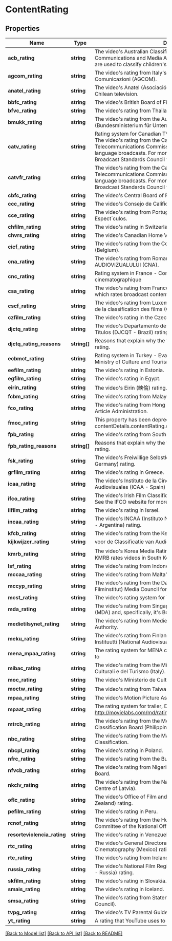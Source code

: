# ContentRating

## Properties
Name | Type | Description | Notes
------------ | ------------- | ------------- | -------------
**acb_rating** | **string** | The video&#39;s Australian Classification Board (ACB) or Australian Communications and Media Authority (ACMA) rating. ACMA ratings are used to classify children&#39;s television programming. | [optional] 
**agcom_rating** | **string** | The video&#39;s rating from Italy&#39;s Autorità per le Garanzie nelle Comunicazioni (AGCOM). | [optional] 
**anatel_rating** | **string** | The video&#39;s Anatel (Asociación Nacional de Televisión) rating for Chilean television. | [optional] 
**bbfc_rating** | **string** | The video&#39;s British Board of Film Classification (BBFC) rating. | [optional] 
**bfvc_rating** | **string** | The video&#39;s rating from Thailand&#39;s Board of Film and Video Censors. | [optional] 
**bmukk_rating** | **string** | The video&#39;s rating from the Austrian Board of Media Classification (Bundesministerium für Unterricht, Kunst und Kultur). | [optional] 
**catv_rating** | **string** | Rating system for Canadian TV - Canadian TV Classification System The video&#39;s rating from the Canadian Radio-Television and Telecommunications Commission (CRTC) for Canadian English-language broadcasts. For more information, see the Canadian Broadcast Standards Council website. | [optional] 
**catvfr_rating** | **string** | The video&#39;s rating from the Canadian Radio-Television and Telecommunications Commission (CRTC) for Canadian French-language broadcasts. For more information, see the Canadian Broadcast Standards Council website. | [optional] 
**cbfc_rating** | **string** | The video&#39;s Central Board of Film Certification (CBFC - India) rating. | [optional] 
**ccc_rating** | **string** | The video&#39;s Consejo de Calificación Cinematográfica (Chile) rating. | [optional] 
**cce_rating** | **string** | The video&#39;s rating from Portugal&#39;s Comissão de Classificação de Espect´culos. | [optional] 
**chfilm_rating** | **string** | The video&#39;s rating in Switzerland. | [optional] 
**chvrs_rating** | **string** | The video&#39;s Canadian Home Video Rating System (CHVRS) rating. | [optional] 
**cicf_rating** | **string** | The video&#39;s rating from the Commission de Contrôle des Films (Belgium). | [optional] 
**cna_rating** | **string** | The video&#39;s rating from Romania&#39;s CONSILIUL NATIONAL AL AUDIOVIZUALULUI (CNA). | [optional] 
**cnc_rating** | **string** | Rating system in France - Commission de classification cinematographique | [optional] 
**csa_rating** | **string** | The video&#39;s rating from France&#39;s Conseil supérieur de l?audiovisuel, which rates broadcast content. | [optional] 
**cscf_rating** | **string** | The video&#39;s rating from Luxembourg&#39;s Commission de surveillance de la classification des films (CSCF). | [optional] 
**czfilm_rating** | **string** | The video&#39;s rating in the Czech Republic. | [optional] 
**djctq_rating** | **string** | The video&#39;s Departamento de Justiça, Classificação, Qualificação e Títulos (DJCQT - Brazil) rating. | [optional] 
**djctq_rating_reasons** | **string[]** | Reasons that explain why the video received its DJCQT (Brazil) rating. | [optional] 
**ecbmct_rating** | **string** | Rating system in Turkey - Evaluation and Classification Board of the Ministry of Culture and Tourism | [optional] 
**eefilm_rating** | **string** | The video&#39;s rating in Estonia. | [optional] 
**egfilm_rating** | **string** | The video&#39;s rating in Egypt. | [optional] 
**eirin_rating** | **string** | The video&#39;s Eirin (映倫) rating. Eirin is the Japanese rating system. | [optional] 
**fcbm_rating** | **string** | The video&#39;s rating from Malaysia&#39;s Film Censorship Board. | [optional] 
**fco_rating** | **string** | The video&#39;s rating from Hong Kong&#39;s Office for Film, Newspaper and Article Administration. | [optional] 
**fmoc_rating** | **string** | This property has been deprecated. Use the contentDetails.contentRating.cncRating instead. | [optional] 
**fpb_rating** | **string** | The video&#39;s rating from South Africa&#39;s Film and Publication Board. | [optional] 
**fpb_rating_reasons** | **string[]** | Reasons that explain why the video received its FPB (South Africa) rating. | [optional] 
**fsk_rating** | **string** | The video&#39;s Freiwillige Selbstkontrolle der Filmwirtschaft (FSK - Germany) rating. | [optional] 
**grfilm_rating** | **string** | The video&#39;s rating in Greece. | [optional] 
**icaa_rating** | **string** | The video&#39;s Instituto de la Cinematografía y de las Artes Audiovisuales (ICAA - Spain) rating. | [optional] 
**ifco_rating** | **string** | The video&#39;s Irish Film Classification Office (IFCO - Ireland) rating. See the IFCO website for more information. | [optional] 
**ilfilm_rating** | **string** | The video&#39;s rating in Israel. | [optional] 
**incaa_rating** | **string** | The video&#39;s INCAA (Instituto Nacional de Cine y Artes Audiovisuales - Argentina) rating. | [optional] 
**kfcb_rating** | **string** | The video&#39;s rating from the Kenya Film Classification Board. | [optional] 
**kijkwijzer_rating** | **string** | voor de Classificatie van Audiovisuele Media (Netherlands). | [optional] 
**kmrb_rating** | **string** | The video&#39;s Korea Media Rating Board (영상물등급위원회) rating. The KMRB rates videos in South Korea. | [optional] 
**lsf_rating** | **string** | The video&#39;s rating from Indonesia&#39;s Lembaga Sensor Film. | [optional] 
**mccaa_rating** | **string** | The video&#39;s rating from Malta&#39;s Film Age-Classification Board. | [optional] 
**mccyp_rating** | **string** | The video&#39;s rating from the Danish Film Institute&#39;s (Det Danske Filminstitut) Media Council for Children and Young People. | [optional] 
**mcst_rating** | **string** | The video&#39;s rating system for Vietnam - MCST | [optional] 
**mda_rating** | **string** | The video&#39;s rating from Singapore&#39;s Media Development Authority (MDA) and, specifically, it&#39;s Board of Film Censors (BFC). | [optional] 
**medietilsynet_rating** | **string** | The video&#39;s rating from Medietilsynet, the Norwegian Media Authority. | [optional] 
**meku_rating** | **string** | The video&#39;s rating from Finland&#39;s Kansallinen Audiovisuaalinen Instituutti (National Audiovisual Institute). | [optional] 
**mena_mpaa_rating** | **string** | The rating system for MENA countries, a clone of MPAA. It is needed to | [optional] 
**mibac_rating** | **string** | The video&#39;s rating from the Ministero dei Beni e delle Attività Culturali e del Turismo (Italy). | [optional] 
**moc_rating** | **string** | The video&#39;s Ministerio de Cultura (Colombia) rating. | [optional] 
**moctw_rating** | **string** | The video&#39;s rating from Taiwan&#39;s Ministry of Culture (文化部). | [optional] 
**mpaa_rating** | **string** | The video&#39;s Motion Picture Association of America (MPAA) rating. | [optional] 
**mpaat_rating** | **string** | The rating system for trailer, DVD, and Ad in the US. See http://movielabs.com/md/ratings/v2.3/html/US_MPAAT_Ratings.html. | [optional] 
**mtrcb_rating** | **string** | The video&#39;s rating from the Movie and Television Review and Classification Board (Philippines). | [optional] 
**nbc_rating** | **string** | The video&#39;s rating from the Maldives National Bureau of Classification. | [optional] 
**nbcpl_rating** | **string** | The video&#39;s rating in Poland. | [optional] 
**nfrc_rating** | **string** | The video&#39;s rating from the Bulgarian National Film Center. | [optional] 
**nfvcb_rating** | **string** | The video&#39;s rating from Nigeria&#39;s National Film and Video Censors Board. | [optional] 
**nkclv_rating** | **string** | The video&#39;s rating from the Nacionãlais Kino centrs (National Film Centre of Latvia). | [optional] 
**oflc_rating** | **string** | The video&#39;s Office of Film and Literature Classification (OFLC - New Zealand) rating. | [optional] 
**pefilm_rating** | **string** | The video&#39;s rating in Peru. | [optional] 
**rcnof_rating** | **string** | The video&#39;s rating from the Hungarian Nemzeti Filmiroda, the Rating Committee of the National Office of Film. | [optional] 
**resorteviolencia_rating** | **string** | The video&#39;s rating in Venezuela. | [optional] 
**rtc_rating** | **string** | The video&#39;s General Directorate of Radio, Television and Cinematography (Mexico) rating. | [optional] 
**rte_rating** | **string** | The video&#39;s rating from Ireland&#39;s Raidió Teilifís Éireann. | [optional] 
**russia_rating** | **string** | The video&#39;s National Film Registry of the Russian Federation (MKRF - Russia) rating. | [optional] 
**skfilm_rating** | **string** | The video&#39;s rating in Slovakia. | [optional] 
**smais_rating** | **string** | The video&#39;s rating in Iceland. | [optional] 
**smsa_rating** | **string** | The video&#39;s rating from Statens medieråd (Sweden&#39;s National Media Council). | [optional] 
**tvpg_rating** | **string** | The video&#39;s TV Parental Guidelines (TVPG) rating. | [optional] 
**yt_rating** | **string** | A rating that YouTube uses to identify age-restricted content. | [optional] 

[[Back to Model list]](../README.md#documentation-for-models) [[Back to API list]](../README.md#documentation-for-api-endpoints) [[Back to README]](../README.md)


